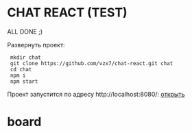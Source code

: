 CHAT REACT (TEST)
===========

ALL DONE ;)

<p>Развернуть проект:</p>

```
 mkdir chat
 git clone https://github.com/vzx7/chat-react.git chat
 cd chat
 npm i
 npm start
```

Проект запустится по адресу http://localhost:8080/: [открыть](http://localhost:8080/)
# board

